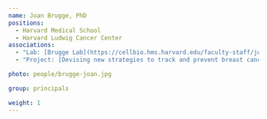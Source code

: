```yaml
---
name: Joan Brugge, PhD
positions:
  - Harvard Medical School
  - Harvard Ludwig Cancer Center
associations:
  - "Lab: [Brugge Lab](https://cellbio.hms.harvard.edu/faculty-staff/joan-brugge)"
  - "Project: [Devising new strategies to track and prevent breast cancer development in BRCA mutation carriers](projects#devising-new-strategies-to-track-and-prevent-breast-cancer-development-in-brca-mutation-carriers)"

photo: people/brugge-joan.jpg

group: principals

weight: 1
---
```

